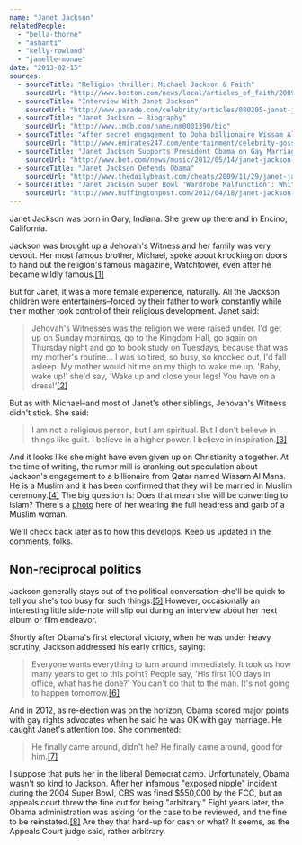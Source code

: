 ```yaml
---
name: "Janet Jackson"
relatedPeople:
  - "bella-thorne"
  - "ashanti"
  - "kelly-rowland"
  - "janelle-monae"
date: "2013-02-15"
sources:
  - sourceTitle: "Religion thriller: Michael Jackson & Faith"
    sourceUrl: "http://www.boston.com/news/local/articles_of_faith/2009/07/michael_jackson.html"
  - sourceTitle: "Interview With Janet Jackson"
    sourceUrl: "http://www.parade.com/celebrity/articles/080205-janet-jackson.html"
  - sourceTitle: "Janet Jackson – Biography"
    sourceUrl: "http://www.imdb.com/name/nm0001390/bio"
  - sourceTitle: "After secret engagement to Doha billionaire Wissam Al Mana, Janet Jackson tweets pic"
    sourceUrl: "http://www.emirates247.com/entertainment/celebrity-gossip/after-secret-engagement-to-doha-billionaire-wissam-al-mana-janet-jackson-tweets-pic-2012-12-30-1.477776"
  - sourceTitle: "Janet Jackson Supports President Obama on Gay Marriage"
    sourceUrl: "http://www.bet.com/news/music/2012/05/14/janet-jackson-supports-president-obama-on-gay-marriage.html"
  - sourceTitle: "Janet Jackson Defends Obama"
    sourceUrl: "http://www.thedailybeast.com/cheats/2009/11/29/janet-jackson-defends-obama.html"
  - sourceTitle: "Janet Jackson Super Bowl 'Wardrobe Malfunction': White House Asks Supreme Court To Reassess FCC Fine"
    sourceUrl: "http://www.huffingtonpost.com/2012/04/18/janet-jackson-super-bowl-_n_1435276.html?ncid=edlinkusaolp00000003"
---
```


Janet Jackson was born in Gary, Indiana. She grew up there and in Encino, California.

Jackson was brought up a Jehovah's Witness and her family was very devout. Her most famous brother, Michael, spoke about knocking on doors to hand out the religion's famous magazine, Watchtower, even after he became wildly famous.<a class="source-citation" href="#http://www.boston.com/news/local/articles_of_faith/2009/07/michael_jackson.html" title="Religion thriller: Michael Jackson &amp; Faith">[1]</a>

But for Janet, it was a more female experience, naturally. All the Jackson children were entertainers–forced by their father to work constantly while their mother took control of their religious development. Janet said:

>Jehovah's Witnesses was the religion we were raised under. I'd get up on Sunday mornings, go to the Kingdom Hall, go again on Thursday night and go to book study on Tuesdays, because that was my mother's routine… I was so tired, so busy, so knocked out, I'd fall asleep. My mother would hit me on my thigh to wake me up. 'Baby, wake up!' she'd say, 'Wake up and close your legs! You have on a dress!'<a class="source-citation" href="#http://www.parade.com/celebrity/articles/080205-janet-jackson.html" title="Interview With Janet Jackson">[2]</a>

But as with Michael–and most of Janet's other siblings, Jehovah's Witness didn't stick. She said:

>I am not a religious person, but I am spiritual. But I don't believe in things like guilt. I believe in a higher power. I believe in inspiration.<a class="source-citation" href="#http://www.imdb.com/name/nm0001390/bio" title="Janet Jackson – Biography">[3]</a>

And it looks like she might have even given up on Christianity altogether. At the time of writing, the rumor mill is cranking out speculation about Jackson's engagement to a billionaire from Qatar named Wissam Al Mana. He is a Muslim and it has been confirmed that they will be married in Muslim ceremony.<a class="source-citation" href="#http://www.emirates247.com/entertainment/celebrity-gossip/after-secret-engagement-to-doha-billionaire-wissam-al-mana-janet-jackson-tweets-pic-2012-12-30-1.477776" title="After secret engagement to Doha billionaire Wissam Al Mana, Janet Jackson tweets pic">[4]</a> The big question is: Does that mean she will be converting to Islam? There's a [photo](http://www.debbieschlussel.com/55026/janet-jackson-converts-to-islam-to-marry-qatari-billionaire-halal-abda-cha-ching/) here of her wearing the full headress and garb of a Muslim woman.

We'll check back later as to how this develops. Keep us updated in the comments, folks.


## Non-reciprocal politics

Jackson generally stays out of the political conversation–she'll be quick to tell you she's too busy for such things.<a class="source-citation" href="#http://www.bet.com/news/music/2012/05/14/janet-jackson-supports-president-obama-on-gay-marriage.html" title="Janet Jackson Supports President Obama on Gay Marriage">[5]</a> However, occasionally an interesting little side-note will slip out during an interview about her next album or film endeavor.

Shortly after Obama's first electoral victory, when he was under heavy scrutiny, Jackson addressed his early critics, saying:

>Everyone wants everything to turn around immediately. It took us how many years to get to this point? People say, 'His first 100 days in office, what has he done?' You can't do that to the man. It's not going to happen tomorrow.<a class="source-citation" href="#http://www.thedailybeast.com/cheats/2009/11/29/janet-jackson-defends-obama.html" title="Janet Jackson Defends Obama">[6]</a>

And in 2012, as re-election was on the horizon, Obama scored major points with gay rights advocates when he said he was OK with gay marriage. He caught Janet's attention too. She commented:

>He finally came around, didn't he? He finally came around, good for him.<a class="source-citation" href="#http://www.bet.com/news/music/2012/05/14/janet-jackson-supports-president-obama-on-gay-marriage.html" title="Janet Jackson Supports President Obama on Gay Marriage">[7]</a>

I suppose that puts her in the liberal Democrat camp. Unfortunately, Obama wasn't so kind to Jackson. After her infamous "exposed nipple" incident during the 2004 Super Bowl, CBS was fined $550,000 by the FCC, but an appeals court threw the fine out for being "arbitrary." Eight years later, the Obama administration was asking for the case to be reviewed, and the fine to be reinstated.<a class="source-citation" href="#http://www.huffingtonpost.com/2012/04/18/janet-jackson-super-bowl-_n_1435276.html?ncid=edlinkusaolp00000003" title="Janet Jackson Super Bowl &apos;Wardrobe Malfunction&apos;: White House Asks Supreme Court To Reassess FCC Fine">[8]</a> Are they that hard-up for cash or what? It seems, as the Appeals Court judge said, rather arbitrary.